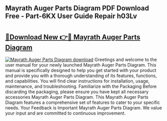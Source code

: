 ## Mayrath Auger Parts Diagram PDF Download Free - Part-6KX User Guide Repair h03Lv

# <h2><a href="http://dfjpn3s.blite.top/?on=Mayrath+Auger+Parts+Diagram">🔗Download New 👉🔴 Mayrath Auger Parts Diagram</a></h2>

[![Mayrath Auger Parts Diagram download](https://i.imgur.com/lujVjoI.png)](http://dfjpn3s.blite.top/?on=Mayrath+Auger+Parts+Diagram)
Greetings and welcome to the user manual for your newly launched Mayrath Auger Parts Diagram. This manual is specifically designed to help you get started with your product and provide you with a thorough understanding of its features, functions, and capabilities. You will find clear instructions for installation, usage, maintenance, and troubleshooting. Familiarize with the Packaging Before discarding the packaging, please ensure you have kept all necessary accessories Mayrath Auger Parts Diagram. This Mayrath Auger Parts Diagram features a comprehensive set of features to cater to your specific needs. Your Feedback is Important Mayrath Auger Parts Diagram. We value your input and are committed to continuous improvement.
